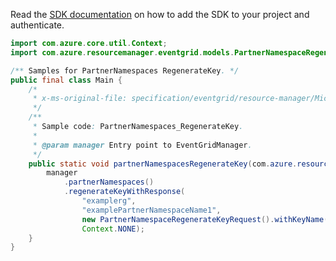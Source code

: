Read the [SDK documentation](https://github.com/Azure/azure-sdk-for-java/blob/azure-resourcemanager-eventgrid_1.1.0-beta.2/sdk/eventgrid/azure-resourcemanager-eventgrid/README.md) on how to add the SDK to your project and authenticate.

```java
import com.azure.core.util.Context;
import com.azure.resourcemanager.eventgrid.models.PartnerNamespaceRegenerateKeyRequest;

/** Samples for PartnerNamespaces RegenerateKey. */
public final class Main {
    /*
     * x-ms-original-file: specification/eventgrid/resource-manager/Microsoft.EventGrid/preview/2021-06-01-preview/examples/PartnerNamespaces_RegenerateKey.json
     */
    /**
     * Sample code: PartnerNamespaces_RegenerateKey.
     *
     * @param manager Entry point to EventGridManager.
     */
    public static void partnerNamespacesRegenerateKey(com.azure.resourcemanager.eventgrid.EventGridManager manager) {
        manager
            .partnerNamespaces()
            .regenerateKeyWithResponse(
                "examplerg",
                "examplePartnerNamespaceName1",
                new PartnerNamespaceRegenerateKeyRequest().withKeyName("key1"),
                Context.NONE);
    }
}
```
